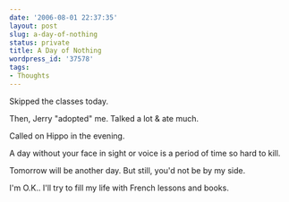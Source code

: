 ```yaml
---
date: '2006-08-01 22:37:35'
layout: post
slug: a-day-of-nothing
status: private
title: A Day of Nothing
wordpress_id: '37578'
tags:
- Thoughts
---
```


Skipped the classes today.

Then, Jerry "adopted" me. Talked a lot & ate much.

Called on Hippo in the evening.

A day without your face in sight or voice is a period of time so hard to kill.

Tomorrow will be another day. But still, you'd not be by my side.

I'm O.K.. I'll try to fill my life with French lessons and books.
